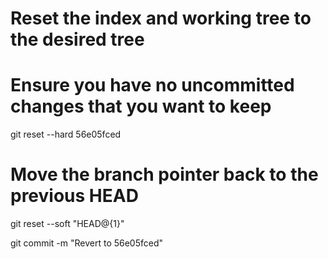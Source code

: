 # Reset the index and working tree to the desired tree
# Ensure you have no uncommitted changes that you want to keep
git reset --hard 56e05fced

# Move the branch pointer back to the previous HEAD
git reset --soft "HEAD@{1}"

git commit -m "Revert to 56e05fced"